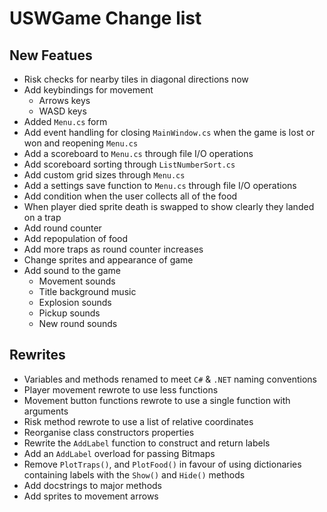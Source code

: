 # USWGame Change list

## New Featues

- Risk checks for nearby tiles in diagonal directions now
- Add keybindings for movement
	- Arrows keys
	- WASD keys
- Added `Menu.cs` form
- Add event handling for closing `MainWindow.cs` when the game is lost or won and reopening `Menu.cs`
- Add a scoreboard to `Menu.cs` through file I/O operations
- Add scoreboard sorting through `ListNumberSort.cs`
- Add custom grid sizes through `Menu.cs`
- Add a settings save function to `Menu.cs` through file I/O operations
- Add condition when the user collects all of the food 
- When player died sprite death is swapped to show clearly they landed on a trap
- Add round counter
- Add repopulation of food
- Add more traps as round counter increases
- Change sprites and appearance of game
- Add sound to the game
	- Movement sounds
	- Title background music
	- Explosion sounds
	- Pickup sounds
	- New round sounds

## Rewrites

- Variables and methods renamed to meet `C#` & `.NET` naming conventions
- Player movement rewrote to use less functions
- Movement button functions rewrote to use a single function with arguments
- Risk method rewrote to use a list of relative coordinates
- Reorganise class constructors properties
- Rewrite the `AddLabel` function to construct and return labels
- Add an `AddLabel` overload for passing Bitmaps
- Remove `PlotTraps()`, and `PlotFood()` in favour of using dictionaries containing labels with the `Show()` and `Hide()` methods
- Add docstrings to major methods
- Add sprites to movement arrows
